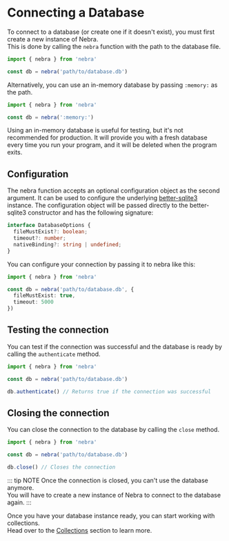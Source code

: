 
# Connecting a Database

To connect to a database (or create one if it doesn't exist), you must first create a new instance of Nebra.\
This is done by calling the `nebra` function with the path to the database file.

```ts
import { nebra } from 'nebra'

const db = nebra('path/to/database.db')
```

Alternatively, you can use an in-memory database by passing `:memory:` as the path.

```ts
import { nebra } from 'nebra'

const db = nebra(':memory:')
```
Using an in-memory database is useful for testing, but it's not recommended for production.
It will provide you with a fresh database every time you run your program, and it will be deleted when the program exits.

## Configuration

The nebra function accepts an optional configuration object as the second argument. It can be used to configure the underlying 
[better-sqlite3](https://github.com/WiseLibs/better-sqlite3) instance.
The configuration object will be passed directly to the better-sqlite3 constructor and has the following signature:

```ts
interface DatabaseOptions {
  fileMustExist?: boolean;
  timeout?: number;
  nativeBinding?: string | undefined;
}
```
You can configure your connection by passing it to nebra like this:

```ts
import { nebra } from 'nebra'

const db = nebra('path/to/database.db', {
  fileMustExist: true,
  timeout: 5000
})
```

## Testing the connection

You can test if the connection was successful and the database is ready by calling the `authenticate` method.

```ts
import { nebra } from 'nebra'

const db = nebra('path/to/database.db')

db.authenticate() // Returns true if the connection was successful
```

## Closing the connection

You can close the connection to the database by calling the `close` method.

```ts
import { nebra } from 'nebra'

const db = nebra('path/to/database.db')

db.close() // Closes the connection
```

::: tip NOTE
Once the connection is closed, you can't use the database anymore. \
You will have to create a new instance of Nebra to connect to the database again.
:::

Once you have your database instance ready, you can start working with collections. \
Head over to the [Collections](/guide/working-with-collections) section to learn more.
